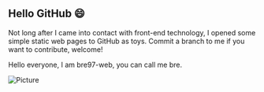 ## Hello GitHub :smile:

Not long after I came into contact with front-end technology, I opened some simple static web pages to GitHub as toys. Commit a branch to me if you want to contribute, welcome!

Hello everyone, I am bre97-web, you can call me bre. 


![Picture](./Resource/homepage.png)
